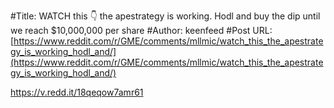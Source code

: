 #Title: WATCH this 👇 the apestrategy is working. Hodl and buy the dip until we reach $10,000,000 per share
#Author: keenfeed
#Post URL: [https://www.reddit.com/r/GME/comments/mllmic/watch_this_the_apestrategy_is_working_hodl_and/](https://www.reddit.com/r/GME/comments/mllmic/watch_this_the_apestrategy_is_working_hodl_and/)


https://v.redd.it/18qeqow7amr61